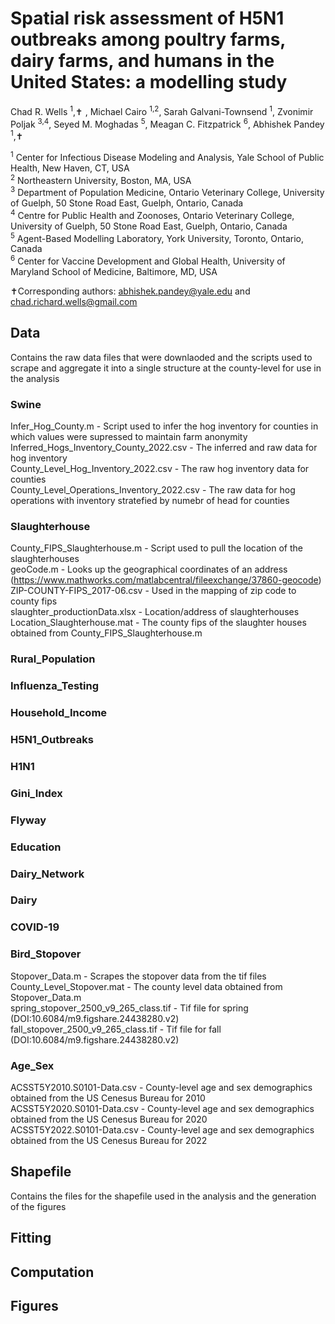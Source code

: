 # Spatial risk assessment of H5N1 outbreaks among poultry farms, dairy farms, and humans in the United States: a modelling study
Chad R. Wells <sup>1</sup>,✝ , Michael Cairo <sup>1,2</sup>, Sarah Galvani-Townsend <sup>1</sup>, Zvonimir Poljak <sup>3,4</sup>, Seyed M. Moghadas <sup>5</sup>, Meagan C. Fitzpatrick <sup>6</sup>, Abhishek Pandey <sup>1</sup>,✝

<sup>1</sup> Center for Infectious Disease Modeling and Analysis, Yale School of Public Health, New Haven, CT, USA <br />
<sup>2</sup> Northeastern University, Boston, MA, USA <br />
<sup>3</sup> Department of Population Medicine, Ontario Veterinary College, University of Guelph, 50 Stone Road East, Guelph, Ontario, Canada <br />
<sup>4</sup> Centre for Public Health and Zoonoses, Ontario Veterinary College, University of Guelph, 50 Stone Road East, Guelph, Ontario, Canada <br />
<sup>5</sup> Agent-Based Modelling Laboratory, York University, Toronto, Ontario, Canada <br />
<sup>6</sup> Center for Vaccine Development and Global Health, University of Maryland School of Medicine, Baltimore, MD, USA <br />

✝Corresponding authors: abhishek.pandey@yale.edu and chad.richard.wells@gmail.com <br />

## Data
Contains the raw data files that were downlaoded and the scripts used to scrape and aggregate it into a single structure at the county-level for use in the analysis
### Swine
Infer_Hog_County.m - Script used to infer the hog inventory for counties in which values were supressed to maintain farm anonymity <br />
Inferred_Hogs_Inventory_County_2022.csv - The inferred and raw data for hog inventory <br />
County_Level_Hog_Inventory_2022.csv - The raw hog inventory data for counties <br />
County_Level_Operations_Inventory_2022.csv - The raw data for hog operations with inventory stratefied by numebr of head for counties <br />
### Slaughterhouse
County_FIPS_Slaughterhouse.m - Script used to pull the location of the slaughterhouses <br />
geoCode.m - Looks up the geographical coordinates of an address (https://www.mathworks.com/matlabcentral/fileexchange/37860-geocode) <br />
ZIP-COUNTY-FIPS_2017-06.csv - Used in the mapping of zip code to county fips <br />
slaughter_productionData.xlsx - Location/address of slaughterhouses <br />
Location_Slaughterhouse.mat - The county fips of the slaughter houses obtained from County_FIPS_Slaughterhouse.m <br />
### Rural_Population
### Influenza_Testing
### Household_Income
### H5N1_Outbreaks
### H1N1
### Gini_Index
### Flyway
### Education
### Dairy_Network
### Dairy
### COVID-19
### Bird_Stopover
Stopover_Data.m - Scrapes the stopover data from the tif files <br /> 
County_Level_Stopover.mat - The county level data obtained from Stopover_Data.m <br />
spring_stopover_2500_v9_265_class.tif - Tif file for spring (DOI:10.6084/m9.figshare.24438280.v2)
fall_stopover_2500_v9_265_class.tif - Tif file for fall (DOI:10.6084/m9.figshare.24438280.v2) <br />
### Age_Sex
ACSST5Y2010.S0101-Data.csv - County-level age and sex demographics obtained from the US Cenesus Bureau for 2010 <br />
ACSST5Y2020.S0101-Data.csv - County-level age and sex demographics obtained from the US Cenesus Bureau for 2020 <br />
ACSST5Y2022.S0101-Data.csv - County-level age and sex demographics obtained from the US Cenesus Bureau for 2022 <br />
## Shapefile
Contains the files for the shapefile used in the analysis and the generation of the figures
## Fitting

## Computation

## Figures

 
